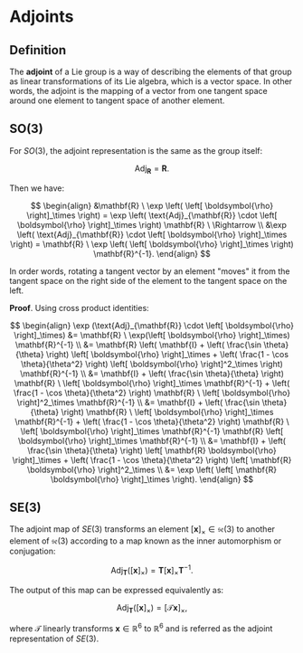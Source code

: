 # Adjoints

## Definition

The **adjoint** of a Lie group is a way of describing the elements of that group as linear transformations of its Lie algebra, which is a vector space. In other words, the adjoint is the mapping of a vector from one tangent space around one element to tangent space of another element.

## SO(3)

For $SO(3)$, the adjoint representation is the same as the group itself:

$$
\text{Adj}_{\mathbf{R}} = \mathbf{R}.
$$

Then we have:

$$
\begin{align}
&\mathbf{R} \ \exp \left( \left[ \boldsymbol{\rho} \right]_\times \right) = \exp \left( \text{Adj}_{\mathbf{R}} \cdot \left[ \boldsymbol{\rho} \right]_\times \right) \mathbf{R} \ \Rightarrow \\
&\exp \left( \text{Adj}_{\mathbf{R}} \cdot \left[ \boldsymbol{\rho} \right]_\times \right) = \mathbf{R} \ \exp \left( \left[ \boldsymbol{\rho} \right]_\times \right) \mathbf{R}^{-1}.
\end{align}
$$

In order words, rotating a tangent vector by an element "moves" it from the tangent space on the right side of the element to the tangent space on the left.

**Proof**. Using cross product identities:

$$
\begin{align}
\exp (\text{Adj}_{\mathbf{R}} \cdot \left[ \boldsymbol{\rho} \right]_\times)
&= \mathbf{R} \ \exp(\left[ \boldsymbol{\rho} \right]_\times) \mathbf{R}^{-1} \\
&= \mathbf{R} 
\left(
\mathbf{I} + \left( \frac{\sin \theta}{\theta} \right) \left[ \boldsymbol{\rho} \right]_\times + \left( \frac{1 - \cos \theta}{\theta^2} \right) \left[ \boldsymbol{\rho} \right]^2_\times
\right)
\mathbf{R}^{-1} \\
&= 
\mathbf{I} + \left( \frac{\sin \theta}{\theta} \right) \mathbf{R} \ \left[ \boldsymbol{\rho} \right]_\times \mathbf{R}^{-1} + \left( \frac{1 - \cos \theta}{\theta^2} \right) \mathbf{R} \ \left[ \boldsymbol{\rho} \right]^2_\times \mathbf{R}^{-1} \\ 
&= 
\mathbf{I} + \left( \frac{\sin \theta}{\theta} \right) \mathbf{R} \ \left[ \boldsymbol{\rho} \right]_\times \mathbf{R}^{-1} + \left( \frac{1 - \cos \theta}{\theta^2} \right) \mathbf{R} \ \left[ \boldsymbol{\rho} \right]_\times \mathbf{R}^{-1} \mathbf{R} \left[ \boldsymbol{\rho} \right]_\times \mathbf{R}^{-1} \\ 
&= \mathbf{I} + \left( \frac{\sin \theta}{\theta} \right) \left[ \mathbf{R} \boldsymbol{\rho} \right]_\times + \left( \frac{1 - \cos \theta}{\theta^2} \right) \left[ \mathbf{R} \boldsymbol{\rho} \right]^2_\times \\
&= \exp \left( \left[ \mathbf{R} \boldsymbol{\rho} \right]_\times \right).
\end{align}
$$

## SE(3)

The adjoint map of $SE(3)$ transforms an element $\left [ \mathbf{x} \right]_\times \in \mathfrak{se}(3)$ to another element of $\mathfrak{se}(3)$ according to a map known as the inner automorphism or conjugation:

$$
\text{Adj}_{\mathbf{T}} (\left [ \mathbf{x} \right]_\times) = \mathbf{T} \left [ \mathbf{x} \right]_\times \mathbf{T}^{-1}.
$$

The output of this map can be expressed equivalently as:

$$
\text{Adj}_{\mathbf{T}} (\left [ \mathbf{x} \right]_\times) = \left[ \boldsymbol{\mathcal{T}} \mathbf{x} \right]_\times,
$$

where $\boldsymbol{\mathcal{T}}$ linearly transforms $\mathbf{x} \in \mathbb{R}^6$ to $\mathbb{R}^6$ and is referred as the adjoint representation of $SE(3)$.
